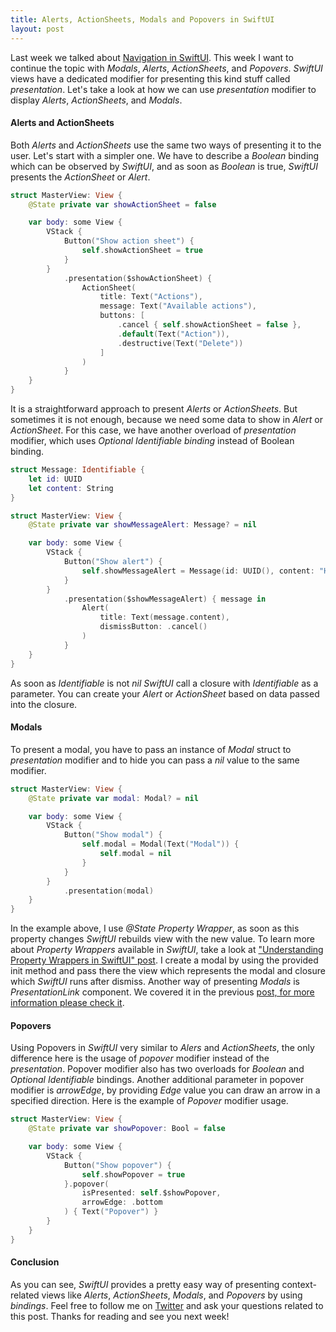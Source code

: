 ```yaml
---
title: Alerts, ActionSheets, Modals and Popovers in SwiftUI
layout: post
---
```


Last week we talked about [Navigation in SwiftUI](/2019/07/17/navigation-in-swiftui/). This week I want to continue the topic with *Modals*, *Alerts*,  *ActionSheets*, and *Popovers*. *SwiftUI* views have a dedicated modifier for presenting this kind stuff called *presentation*. Let's take a look at how we can use *presentation* modifier to display *Alerts*, *ActionSheets*, and *Modals*.

#### Alerts and ActionSheets
Both *Alerts* and *ActionSheets* use the same two ways of presenting it to the user. Let's start with a simpler one. We have to describe a *Boolean* binding which can be observed by *SwiftUI*, and as soon as *Boolean* is true, *SwiftUI* presents the *ActionSheet* or *Alert*.

```swift
struct MasterView: View {
    @State private var showActionSheet = false

    var body: some View {
        VStack {
            Button("Show action sheet") {
                self.showActionSheet = true
            }
        }
            .presentation($showActionSheet) {
                ActionSheet(
                    title: Text("Actions"),
                    message: Text("Available actions"),
                    buttons: [
                        .cancel { self.showActionSheet = false },
                        .default(Text("Action")),
                        .destructive(Text("Delete"))
                    ]
                )
            }
    }
}
```

It is a straightforward approach to present *Alerts* or *ActionSheets*. But sometimes it is not enough, because we need some data to show in *Alert* or *ActionSheet*. For this case, we have another overload of *presentation* modifier, which uses *Optional Identifiable binding* instead of Boolean binding.

```swift
struct Message: Identifiable {
    let id: UUID
    let content: String
}

struct MasterView: View {
    @State private var showMessageAlert: Message? = nil

    var body: some View {
        VStack {
            Button("Show alert") {
                self.showMessageAlert = Message(id: UUID(), content: "Hi!")
            }
        }
            .presentation($showMessageAlert) { message in
                Alert(
                    title: Text(message.content),
                    dismissButton: .cancel()
                )
            }
    }
}
```

As soon as *Identifiable* is not *nil* *SwiftUI* call a closure with *Identifiable* as a parameter. You can create your *Alert* or *ActionSheet* based on data passed into the closure. 

#### Modals
To present a modal, you have to pass an instance of *Modal* struct to *presentation* modifier and to hide you can pass a *nil* value to the same modifier.

```swift
struct MasterView: View {
    @State private var modal: Modal? = nil

    var body: some View {
        VStack {
            Button("Show modal") {
                self.modal = Modal(Text("Modal")) {
                    self.modal = nil
                }
            }
        }
            .presentation(modal)
    }
}
```

In the example above, I use *@State Property Wrapper*, as soon as this property changes *SwiftUI* rebuilds view with the new value. To learn more about *Property Wrappers* available in *SwiftUI*, take a look at ["Understanding Property Wrappers in SwiftUI" post](/2019/06/12/understanding-property-wrappers-in-swiftui/). I create a modal by using the provided init method and pass there the view which represents the modal and closure which *SwiftUI* runs after dismiss. Another way of presenting *Modals* is *PresentationLink* component. We covered it in the previous [post, for more information please check it](/2019/07/17/navigation-in-swiftui/).

#### Popovers
Using Popovers in *SwiftUI* very similar to *Alers* and *ActionSheets*, the only difference here is the usage of *popover* modifier instead of the *presentation*. Popover modifier also has two overloads for *Boolean* and *Optional Identifiable* bindings. Another additional parameter in popover modifier is *arrowEdge*, by providing *Edge* value you can draw an arrow in a specified direction. Here is the example of *Popover* modifier usage.

```swift
struct MasterView: View {
    @State private var showPopover: Bool = false

    var body: some View {
        VStack {
            Button("Show popover") {
                self.showPopover = true
            }.popover(
                isPresented: self.$showPopover,
                arrowEdge: .bottom
            ) { Text("Popover") }
        }
    }
}
```

#### Conclusion
As you can see, *SwiftUI* provides a pretty easy way of presenting context-related views like *Alerts*, *ActionSheets*, *Modals*, and *Popovers* by using *bindings*. Feel free to follow me on [Twitter](https://twitter.com/mecid) and ask your questions related to this post. Thanks for reading and see you next week!  

